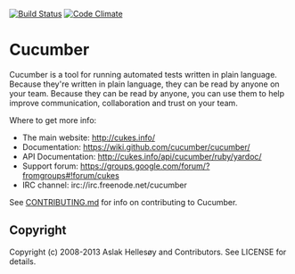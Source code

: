 [![Build Status](https://secure.travis-ci.org/cucumber/cucumber.png)](http://travis-ci.org/cucumber/cucumber) [![Code Climate](https://codeclimate.com/github/cucumber/cucumber.png)](https://codeclimate.com/github/cucumber/cucumber)

# Cucumber

Cucumber is a tool for running automated tests written in plain language. Because they're
written in plain language, they can be read by anyone on your team. Because they can be 
read by anyone, you can use them to help improve communication, collaboration and trust on
your team.

Where to get more info:

  * The main website: http://cukes.info/
  * Documentation: https://wiki.github.com/cucumber/cucumber/
  * API Documentation: http://cukes.info/api/cucumber/ruby/yardoc/
  * Support forum: https://groups.google.com/forum/?fromgroups#!forum/cukes
  * IRC channel: irc://irc.freenode.net/cucumber

See [CONTRIBUTING.md](CONTRIBUTING.md) for info on contributing to Cucumber.

## Copyright

Copyright (c) 2008-2013 Aslak Hellesøy and Contributors. See LICENSE for details.
